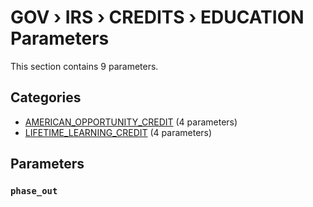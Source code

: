 # GOV › IRS › CREDITS › EDUCATION Parameters

This section contains 9 parameters.

## Categories

- [AMERICAN_OPPORTUNITY_CREDIT](american_opportunity_credit/index.md) (4 parameters)
- [LIFETIME_LEARNING_CREDIT](lifetime_learning_credit/index.md) (4 parameters)

## Parameters

### `phase_out`

